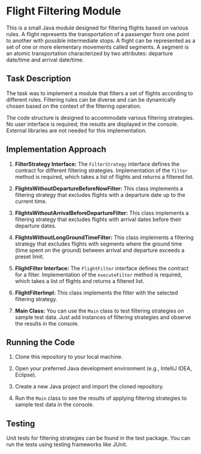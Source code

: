 # Flight Filtering Module

This is a small Java module designed for filtering flights based on various rules. A flight represents the transportation of a passenger from one point to another with possible intermediate stops. A flight can be represented as a set of one or more elementary movements called segments. A segment is an atomic transportation characterized by two attributes: departure date/time and arrival date/time.
## Task Description

The task was to implement a module that filters a set of flights according to different rules. Filtering rules can be diverse and can be dynamically chosen based on the context of the filtering operation.

The code structure is designed to accommodate various filtering strategies. No user interface is required; the results are displayed in the console. External libraries are not needed for this implementation.
## Implementation Approach

1. **FilterStrategy Interface:** The `FilterStrategy` interface defines the contract for different filtering strategies. Implementation of the `filter` method is required, which takes a list of flights and returns a filtered list.

2. **FlightsWithoutDepartureBeforeNowFilter:** This class implements a filtering strategy that excludes flights with a departure date up to the current time.

3. **FlightsWithoutArrivalBeforeDepartureFilter:** This class implements a filtering strategy that excludes flights with arrival dates before their departure dates.

4. **FlightsWithoutLongGroundTimeFilter:** This class implements a filtering strategy that excludes flights with segments where the ground time (time spent on the ground) between arrival and departure exceeds a preset limit.

5. **FlightFilter Interface:** The `FlightFilter`  interface defines the contract for a filter. Implementation of the `executeFilter` method is required, which takes a list of flights and returns a filtered list.

6. **FlightFilterImpl:** This class implements the filter with the selected filtering strategy.

7. **Main Class:** You can use the `Main` class to test filtering strategies on sample test data. Just add instances of filtering strategies and observe the results in the console.

## Running the Code

1. Clone this repository to your local machine.

2. Open your preferred Java development environment (e.g., IntelliJ IDEA, Eclipse).

3. Create a new Java project and import the cloned repository.

4. Run the `Main` class to see the results of applying filtering strategies to sample test data in the console.

## Testing

Unit tests for filtering strategies can be found in the test package. You can run the tests using testing frameworks like JUnit.
